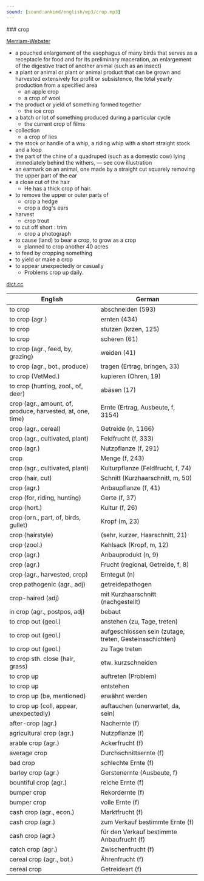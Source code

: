 ```yaml
---
sound: [sound:ankimd/english/mp3/crop.mp3]
---
```


\### crop

[Merriam-Webster](https://www.merriam-webster.com/dictionary/crop)

- a pouched enlargement of the esophagus of many birds that serves as a receptacle for food and for its preliminary maceration, an enlargement of the digestive tract of another animal (such as an insect)
- a plant or animal or plant or animal product that can be grown and harvested extensively for profit or subsistence, the total yearly production from a specified area
    - an apple crop
    - a crop of wool
- the product or yield of something formed together
    - the ice crop
- a batch or lot of something produced during a particular cycle
    - the current crop of films
- collection
    - a crop of lies
- the stock or handle of a whip, a riding whip with a short straight stock and a loop
- the part of the chine of a quadruped (such as a domestic cow) lying immediately behind the withers, — see cow illustration
- an earmark on an animal, one made by a straight cut squarely removing the upper part of the ear
- a close cut of the hair
    - He has a thick crop of hair.
- to remove the upper or outer parts of
    - crop a hedge
    - crop a dog's ears
- harvest
    - crop trout
- to cut off short : trim
    - crop a photograph
- to cause (land) to bear a crop, to grow as a crop
    - planned to crop another 40 acres
- to feed by cropping something
- to yield or make a crop
- to appear unexpectedly or casually
    - Problems crop up daily.

[dict.cc](https://www.dict.cc/crop)

| English        | German       |
| -------------- | ------------ |
| to crop | abschneiden (593) |
| to crop (agr.) | ernten (434) |
| to crop | stutzen (krzen, 125) |
| to crop | scheren (61) |
| to crop (agr., feed, by, grazing) | weiden (41) |
| to crop (agr., bot., produce) | tragen (Ertrag, bringen, 33) |
| to crop (VetMed.) | kupieren (Ohren, 19) |
| to crop (hunting, zool., of, deer) | abäsen (17) |
| crop (agr., amount, of, produce, harvested, at, one, time) | Ernte (Ertrag, Ausbeute, f, 3154) |
| crop (agr., cereal) | Getreide (n, 1166) |
| crop (agr., cultivated, plant) | Feldfrucht (f, 333) |
| crop (agr.) | Nutzpflanze (f, 291) |
| crop | Menge (f, 243) |
| crop (agr., cultivated, plant) | Kulturpflanze (Feldfrucht, f, 74) |
| crop (hair, cut) | Schnitt (Kurzhaarschnitt, m, 50) |
| crop (agr.) | Anbaupflanze (f, 41) |
| crop (for, riding, hunting) | Gerte (f, 37) |
| crop (hort.) | Kultur (f, 26) |
| crop (orn., part, of, birds, gullet) | Kropf (m, 23) |
| crop (hairstyle) |  (sehr, kurzer, Haarschnitt, 21) |
| crop (zool.) | Kehlsack (Kropf, m, 12) |
| crop (agr.) | Anbauprodukt (n, 9) |
| crop (agr.) | Frucht (regional, Getreide, f, 8) |
| crop (agr., harvested, crop) | Erntegut (n) |
| crop pathogenic (agr., adj) | getreidepathogen |
| crop-haired (adj) | mit Kurzhaarschnitt (nachgestellt) |
| in crop (agr., postpos, adj) | bebaut |
| to crop out (geol.) | anstehen (zu, Tage, treten) |
| to crop out (geol.) | aufgeschlossen sein (zutage, treten, Gesteinsschichten) |
| to crop out (geol.) | zu Tage treten |
| to crop sth. close (hair, grass) | etw. kurzschneiden |
| to crop up | auftreten (Problem) |
| to crop up | entstehen |
| to crop up (be, mentioned) | erwähnt werden |
| to crop up (coll, appear, unexpectedly) | auftauchen (unerwartet, da, sein) |
| after-crop (agr.) | Nachernte (f) |
| agricultural crop (agr.) | Nutzpflanze (f) |
| arable crop (agr.) | Ackerfrucht (f) |
| average crop | Durchschnittsernte (f) |
| bad crop | schlechte Ernte (f) |
| barley crop (agr.) | Gerstenernte (Ausbeute, f) |
| bountiful crop (agr.) | reiche Ernte (f) |
| bumper crop | Rekordernte (f) |
| bumper crop | volle Ernte (f) |
| cash crop (agr., econ.) | Marktfrucht (f) |
| cash crop (agr.) | zum Verkauf bestimmte Ernte (f) |
| cash crop (agr.) | für den Verkauf bestimmte Anbaufrucht (f) |
| catch crop (agr.) | Zwischenfrucht (f) |
| cereal crop (agr., bot.) | Ährenfrucht (f) |
| cereal crop | Getreideart (f) |
